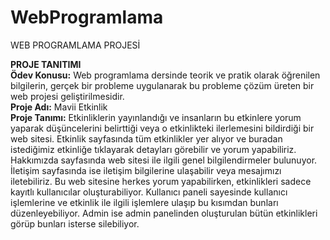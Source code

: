 # WebProgramlama
WEB PROGRAMLAMA PROJESİ

<b>PROJE TANITIMI</b><br/>
<b>Ödev Konusu:</b> Web programlama dersinde teorik ve pratik olarak öğrenilen bilgilerin, gerçek bir probleme uygulanarak bu probleme çözüm üreten bir web projesi geliştirilmesidir.<br/>
<b>Proje Adı:</b> Mavii Etkinlik<br/>
<b>Proje Tanımı:</b> Etkinliklerin yayınlandığı ve insanların bu etkinlere yorum yaparak düşüncelerini belirttiği veya o etkinlikteki ilerlemesini bildirdiği bir web sitesi. Etkinlik sayfasında tüm etkinlikler yer alıyor ve buradan istediğimiz etkinliğe tıklayarak detayları görebilir ve yorum yapabiliriz. Hakkımızda sayfasında web sitesi ile ilgili genel bilgilendirmeler bulunuyor. İletişim sayfasında ise iletişim bilgilerine ulaşabilir veya mesajımızı iletebiliriz. Bu web sitesine herkes yorum yapabilirken, etkinlikleri sadece kayıtlı kullanıcılar oluşturabiliyor. Kullanıcı paneli sayesinde kullanıcı işlemlerine ve etkinlik ile ilgili işlemlere ulaşıp bu kısımdan bunları düzenleyebiliyor. Admin ise admin panelinden oluşturulan bütün etkinlikleri görüp bunları isterse silebiliyor. 
